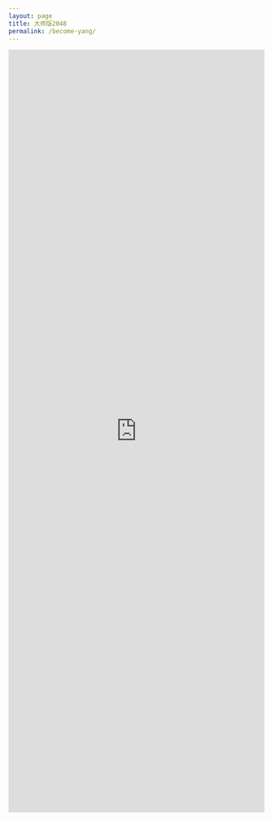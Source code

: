 ```yaml
---
layout: page
title: 大师版2048
permalink: /become-yang/
---
```


<iframe frameborder="0" src="https://linearsports.org/2048" style="width:100%;height:1500px;"></iframe>
